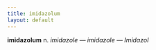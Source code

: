 ```yaml
---
title: imidazolum
layout: default
---
```


**imidazolum** n. *imidazole — imidazole — Imidazol*